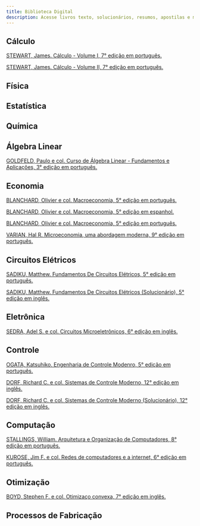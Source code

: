 ```yaml
---
title: Biblioteca Digital
description: Acesse livros texto, solucionários, resumos, apostilas e mais!
---
```



## Cálculo
<a href="https://raw.githubusercontent.com/html-3/eca/main/calc/calc1-stewart7.pdf" target="_blank">STEWART, James. Cálculo - Volume I, 7° edição em português.</a>

<a href="https://raw.githubusercontent.com/html-3/eca/main/calc/calc2-stewart7.pdf" target="_blank">STEWART, James. Cálculo - Volume II, 7° edição em português.</a>

## Física

## Estatística

## Química

## Álgebra Linear
<a href="https://raw.githubusercontent.com/html-3/eca/main/alglin/alglin-goldfeld3.pdf" target="_blank">GOLDFELD, Paulo e col. Curso de Álgebra Linear - Fundamentos e Aplicações, 3° edição em português.</a>

## Economia
<a href="https://raw.githubusercontent.com/html-3/eca/main/econ/econ-blanchard5.pdf" target="_blank">BLANCHARD, Olivier e col. Macroeconomia, 5° edição em português.</a>

<a href="https://raw.githubusercontent.com/html-3/eca/main/econ/econ-blanchard5esp.pdf" target="_blank">BLANCHARD, Olivier e col. Macroeconomia, 5° edição em espanhol.</a>

<a href="https://raw.githubusercontent.com/html-3/eca/main/econ/econ-blanchard5europa.pdf" target="_blank">BLANCHARD, Olivier e col. Macroeconomia, 5° edição em português.</a>

<a href="https://raw.githubusercontent.com/html-3/eca/main/econ/econ-varian9.pdf" target="_blank">VARIAN, Hal R. Microeconomia, uma abordagem moderna, 9° edição em português.</a>

## Circuitos Elétricos
<a href="https://raw.githubusercontent.com/html-3/eca/main/ccc/ccc-sadiku5.pdf" target="_blank">SADIKU, Matthew. Fundamentos De Circuitos Elétricos, 5° edição em português.</a>

<a href="https://raw.githubusercontent.com/html-3/eca/main/ccc/ccc-sadiku5solucionario.pdf" target="_blank">SADIKU, Matthew. Fundamentos De Circuitos Elétricos (Solucionário), 5° edição em inglês.</a>

## Eletrônica
<a href="https://raw.githubusercontent.com/html-3/eca/main/ele1/ele1-sedra6.pdf" target="_blank">SEDRA, Adel S. e col. Circuitos Microeletrônicos, 6° edição em inglês.</a>

## Controle
<a href="https://raw.githubusercontent.com/html-3/eca/main/controle/controle-ogata5.pdf" target="_blank">OGATA, Katsuhiko. Engenharia de Controle Modenro, 5° edição em português.</a>

<a href="https://raw.githubusercontent.com/html-3/eca/main/controle/controle-dorf12.pdf" target="_blank">DORF, Richard C. e col. Sistemas de Controle Moderno, 12° edição em inglês.</a>

<a href="https://raw.githubusercontent.com/html-3/eca/main/controle/controle-dorf12solucionario.pdf" target="_blank">DORF, Richard C. e col. Sistemas de Controle Moderno (Solucionário), 12° edição em inglês.</a>

## Computação
<a href="https://raw.githubusercontent.com/html-3/eca/main/sd/sd-stallings8.pdf" target="_blank">STALLINGS, William. Arquitetura e Organização de Computadores, 8° edição em português.</a>

<a href="https://raw.githubusercontent.com/html-3/eca/main/redcomp/redcomp-kurose6.pdf" target="_blank">KUROSE, Jim F. e col. Redes de computadores e a internet, 6° edição em português.</a>

## Otimização
<a href="https://raw.githubusercontent.com/html-3/eca/main/oti/oti-boyd7.pdf" target="_blank">BOYD, Stephen F. e col. Otimizaço convexa, 7° edição em inglês.</a>

## Processos de Fabricação
